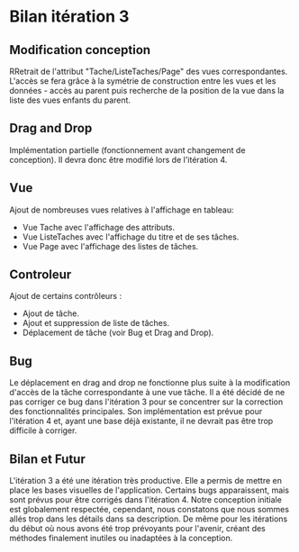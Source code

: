 # Bilan itération 3

## Modification conception
RRetrait de l'attribut "Tache/ListeTaches/Page" des vues correspondantes.
L'accès se fera grâce à la symétrie de construction entre les vues et les données - accès au parent puis recherche de la position de la vue dans la liste des vues enfants du parent.

## Drag and Drop
Implémentation partielle (fonctionnement avant changement de conception).
Il devra donc être modifié lors de l'itération 4.

## Vue
Ajout de nombreuses vues relatives à l'affichage en tableau:

- Vue Tache avec l'affichage des attributs.
- Vue ListeTaches avec l'affichage du titre et de ses tâches.
- Vue Page avec l'affichage des listes de tâches.

## Controleur
Ajout de certains contrôleurs :
- Ajout de tâche.
- Ajout et suppression de liste de tâches.
- Déplacement de tâche (voir Bug et Drag and Drop).

## Bug
Le déplacement en drag and drop ne fonctionne plus suite à la modification d'accès de la tâche correspondante à une vue tâche.
Il a été décidé de ne pas corriger ce bug dans l'itération 3 pour se concentrer sur la correction des fonctionnalités principales.
Son implémentation est prévue pour l'itération 4 et, ayant une base déjà existante, il ne devrait pas être trop difficile à corriger.

## Bilan et Futur
L'itération 3 a été une itération très productive.
Elle a permis de mettre en place les bases visuelles de l'application.
Certains bugs apparaissent, mais sont prévus pour être corrigés dans l'itération 4.
Notre conception initiale est globalement respectée, cependant, nous constatons que nous sommes allés trop dans les détails dans sa description.
De même pour les itérations du début où nous avons été trop prévoyants pour l'avenir, créant des méthodes finalement inutiles ou inadaptées à la conception.